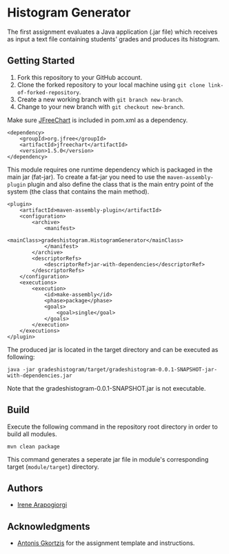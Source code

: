 # Histogram Generator
The first assignment evaluates a Java application (.jar file) which receives as input a text file containing students' grades and produces its histogram.

## Getting Started
1. Fork this repository to your GitHub account.
2. Clone the forked repository to your local machine using ```git clone link-of-forked-repository```.
3. Create a new working branch with ```git branch new-branch```.
4. Change to your new branch with ```git checkout new-branch```.

Make sure [JFreeChart](https://mvnrepository.com/artifact/org.jfree/jfreechart) is included in pom.xml as a dependency.
```
<dependency>
    <groupId>org.jfree</groupId>
    <artifactId>jfreechart</artifactId>
    <version>1.5.0</version>
</dependency>
```

This module requires one runtime dependency which is packaged in the main jar (fat-jar). To create a fat-jar you need to use the ```maven-assembly-plugin``` plugin and also define the class that is the main entry point of the system (the class that contains the main method). 
```
<plugin>
	<artifactId>maven-assembly-plugin</artifactId>
	<configuration>
		<archive>
			<manifest>
			  <mainClass>gradeshistogram.HistogramGenerator</mainClass> 
			</manifest>
		</archive>
		<descriptorRefs>
			<descriptorRef>jar-with-dependencies</descriptorRef>
		</descriptorRefs>
	</configuration>
	<executions>
		<execution>
			<id>make-assembly</id>
			<phase>package</phase>
			<goals>
				<goal>single</goal>
			</goals>
		</execution>
	</executions>
</plugin>
```

The produced jar is located in the target directory and can be executed as following:
```
java -jar gradeshistogram/target/gradeshistogram-0.0.1-SNAPSHOT-jar-with-dependencies.jar
```
Note that the gradeshistogram-0.0.1-SNAPSHOT.jar is not executable.

## Build
Execute the following command in the repository root directory in order to build all modules.
```
mvn clean package
```
This command generates a seperate jar file in module's corresponding target (```module/target```) directory.

## Authors
* [Irene Arapogiorgi](https://gr.linkedin.com/in/irene-arapogiorgi)

## Acknowledgments
* [Antonis Gkortzis](https://github.com/AntonisGkortzis) for the assignment template and instructions.